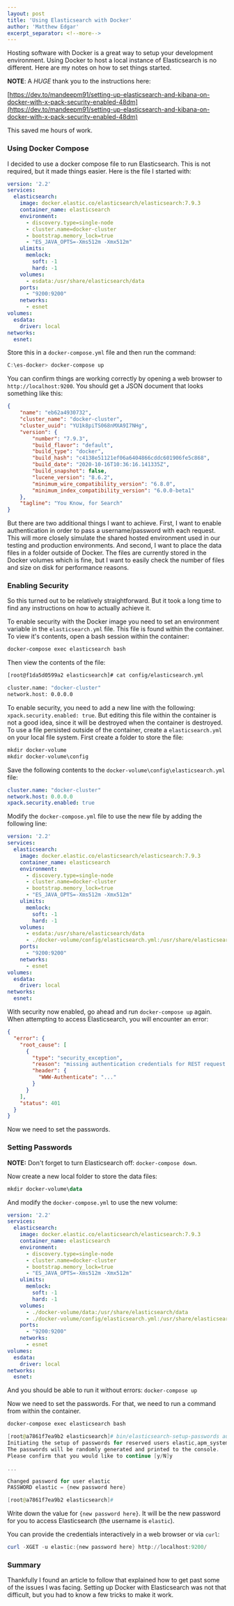 ```yaml
---
layout: post
title: 'Using Elasticsearch with Docker'
author: 'Matthew Edgar'
excerpt_separator: <!--more-->
---
```


Hosting software with Docker is a great way to setup your development environment. Using Docker to host a local instance of Elasticsearch is no different. Here are my notes on how to set things started.

<!--more-->

**NOTE**: A _HUGE_ thank you to the instructions here:

[https://dev.to/mandeepm91/setting-up-elasticsearch-and-kibana-on-docker-with-x-pack-security-enabled-48dm](https://dev.to/mandeepm91/setting-up-elasticsearch-and-kibana-on-docker-with-x-pack-security-enabled-48dm)

This saved me hours of work.

### Using Docker Compose

I decided to use a docker compose file to run Elasticsearch. This is not required, but it made things easier. Here is the file I started with:

```yaml
version: '2.2'
services:
  elasticsearch:
    image: docker.elastic.co/elasticsearch/elasticsearch:7.9.3
    container_name: elasticsearch
    environment:
      - discovery.type=single-node
      - cluster.name=docker-cluster
      - bootstrap.memory_lock=true
      - "ES_JAVA_OPTS=-Xms512m -Xmx512m"
    ulimits:
      memlock:
        soft: -1
        hard: -1
    volumes:
      - esdata:/usr/share/elasticsearch/data
    ports:
      - "9200:9200"
    networks:
      - esnet
volumes:
  esdata:
    driver: local
networks:
  esnet:
```

Store this in a `docker-compose.yml` file and then run the command:

```powershell
C:\es-docker> docker-compose up
```

You can confirm things are working correctly by opening a web browser to `http://localhost:9200`. You should get a JSON document that looks something like this:

```json
{
    "name": "eb62a4930732",
    "cluster_name": "docker-cluster",
    "cluster_uuid": "YU1k8piTS068nMXA9I7NHg",
    "version": {
        "number": "7.9.3",
        "build_flavor": "default",
        "build_type": "docker",
        "build_hash": "c4138e51121ef06a6404866cddc601906fe5c868",
        "build_date": "2020-10-16T10:36:16.141335Z",
        "build_snapshot": false,
        "lucene_version": "8.6.2",
        "minimum_wire_compatibility_version": "6.8.0",
        "minimum_index_compatibility_version": "6.0.0-beta1"
    },
    "tagline": "You Know, for Search"
}
```

But there are two additional things I want to achieve. First, I want to enable authentication in order to pass a username/password with each request. This will more closely simulate the shared hosted environment used in our testing and production environments. And second, I want to place the data files in a folder outside of Docker. The files are currently stored in the Docker volumes which is fine, but I want to easily check the number of files and size on disk for performance reasons. 

### Enabling Security

So this turned out to be relatively straightforward. But it took a long time to find any instructions on how to actually achieve it. 

To enable security with the Docker image you need to set an environment variable in the `elasticsearch.yml` file. This file is found within the container. To view it's contents, open a bash session within the container:

```powershell
docker-compose exec elasticsearch bash
```

Then view the contents of the file:

```bash
[root@f1da5d0599a2 elasticsearch]# cat config/elasticsearch.yml

cluster.name: "docker-cluster"
network.host: 0.0.0.0
```

To enable security, you need to add a new line with the following: `xpack.security.enabled: true`. But editing this file within the container is not a good idea, since it will be destroyed when the container is destroyed. To use a file persisted outside of the container, create a `elasticsearch.yml` on your local file system. First create a folder to store the file:

```powershell
mkdir docker-volume
mkdir docker-volume\config
```

Save the following contents to the `docker-volume\config\elasticsearch.yml` file:

```yaml
cluster.name: "docker-cluster"
network.host: 0.0.0.0
xpack.security.enabled: true
```

Modify the `docker-compose.yml` file to use the new file by adding the following line:

```yaml
version: '2.2'
services:
  elasticsearch:
    image: docker.elastic.co/elasticsearch/elasticsearch:7.9.3
    container_name: elasticsearch
    environment:
      - discovery.type=single-node
      - cluster.name=docker-cluster
      - bootstrap.memory_lock=true
      - "ES_JAVA_OPTS=-Xms512m -Xmx512m"
    ulimits:
      memlock:
        soft: -1
        hard: -1
    volumes:
      - esdata:/usr/share/elasticsearch/data
      - ./docker-volume/config/elasticsearch.yml:/usr/share/elasticsearch/config/elasticsearch.yml
    ports:
      - "9200:9200"
    networks:
      - esnet
volumes:
  esdata:
    driver: local
networks:
  esnet:
```

With security now enabled, go ahead and run `docker-compose up` again. When attempting to access Elasticsearch, you will encounter an error:

```json
{
  "error": {
    "root_cause": [
      {
        "type": "security_exception",
        "reason": "missing authentication credentials for REST request [/]",
        "header": {
          "WWW-Authenticate": "..."
        }
      }
    ],
    "status": 401
  }
}
```

Now we need to set the passwords.

### Setting Passwords

**NOTE:** Don't forget to turn Elasticsearch off: `docker-compose down`. 

Now create a new local folder to store the data files:

```powershell
mkdir docker-volume\data
```

And modify the `docker-compose.yml` to use the new volume:

```yml
version: '2.2'
services:
  elasticsearch:
    image: docker.elastic.co/elasticsearch/elasticsearch:7.9.3
    container_name: elasticsearch
    environment:
      - discovery.type=single-node
      - cluster.name=docker-cluster
      - bootstrap.memory_lock=true
      - "ES_JAVA_OPTS=-Xms512m -Xmx512m"
    ulimits:
      memlock:
        soft: -1
        hard: -1
    volumes:
      - ./docker-volume/data:/usr/share/elasticsearch/data
      - ./docker-volume/config/elasticsearch.yml:/usr/share/elasticsearch/config/elasticsearch.yml
    ports:
      - "9200:9200"
    networks:
      - esnet
volumes:
  esdata:
    driver: local
networks:
  esnet:
```

And you should be able to run it without errors: `docker-compose up`

Now we need to set the passwords. For that, we need to run a command from within the container.

```powershell
docker-compose exec elasticsearch bash

[root@a7861f7ea9b2 elasticsearch]# bin/elasticsearch-setup-passwords auto
Initiating the setup of passwords for reserved users elastic,apm_system,kibana,kibana_system,logstash_system,beats_system,remote_monitoring_user.
The passwords will be randomly generated and printed to the console.
Please confirm that you would like to continue [y/N]y

...

Changed password for user elastic
PASSWORD elastic = {new password here}

[root@a7861f7ea9b2 elasticsearch]#
```

Write down the value for `{new password here}`. It will be the new password for you to access Elasticsearch (the username is `elastic`).

You can provide the credentials interactively in a web browser or via `curl`:

```powershell
curl -XGET -u elastic:{new password here} http://localhost:9200/
```

### Summary

Thankfully I found an article to follow that explained how to get past some of the issues I was facing. Setting up Docker with Elasticsearch was not that difficult, but you had to know a few tricks to make it work. 
